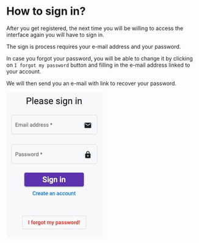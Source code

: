 # How to sign in?

After you get registered, the next time you will be willing to access the interface again you will have to sign in.

The sign is process requires your e-mail address and your password.

In case you forgot your password, you will be able to change it by clicking on `I forgot my password` button and filling in the e-mail address linked to your account.

We will then send you an e-mail with link to recover your password.

![](../../assets/images/login.jpg)